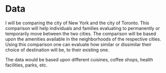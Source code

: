 # Data
I will be comparing the city of New York and the city of Toronto. This comparison will help individuals and families evaluating to permanently or temporarily move between the two cities. The comparison will be based upon the amenities available in the neighborhoods of the respective cities. Using this comparison one can evaluate how similar or dissimilar their choice of destination will be, to their existing one.

The data would be based upon different cuisines, coffee shops, health facilities, parks, etc.
